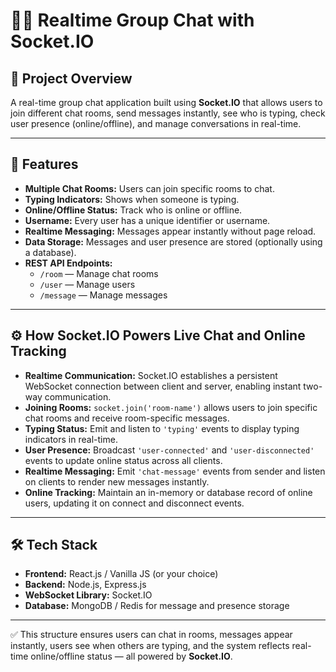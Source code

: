 # 🧑‍💬 Realtime Group Chat with Socket.IO

## 📌 Project Overview

A real-time group chat application built using **Socket.IO** that allows users to join different chat rooms, send messages instantly, see who is typing, check user presence (online/offline), and manage conversations in real-time.

---

## 🚀 Features

- **Multiple Chat Rooms:** Users can join specific rooms to chat.
- **Typing Indicators:** Shows when someone is typing.
- **Online/Offline Status:** Track who is online or offline.
- **Username:** Every user has a unique identifier or username.
- **Realtime Messaging:** Messages appear instantly without page reload.
- **Data Storage:** Messages and user presence are stored (optionally using a database).
- **REST API Endpoints:**
  - `/room` — Manage chat rooms
  - `/user` — Manage users
  - `/message` — Manage messages

---

## ⚙️ How Socket.IO Powers Live Chat and Online Tracking

- **Realtime Communication:** Socket.IO establishes a persistent WebSocket connection between client and server, enabling instant two-way communication.
- **Joining Rooms:** `socket.join('room-name')` allows users to join specific chat rooms and receive room-specific messages.
- **Typing Status:** Emit and listen to `'typing'` events to display typing indicators in real-time.
- **User Presence:** Broadcast `'user-connected'` and `'user-disconnected'` events to update online status across all clients.
- **Realtime Messaging:** Emit `'chat-message'` events from sender and listen on clients to render new messages instantly.
- **Online Tracking:** Maintain an in-memory or database record of online users, updating it on connect and disconnect events.

---

## 🛠 Tech Stack

- **Frontend:** React.js / Vanilla JS (or your choice)
- **Backend:** Node.js, Express.js
- **WebSocket Library:** Socket.IO
- **Database:** MongoDB / Redis for message and presence storage

---

✅ This structure ensures users can chat in rooms, messages appear instantly, users see when others are typing, and the system reflects real-time online/offline status — all powered by **Socket.IO**.
